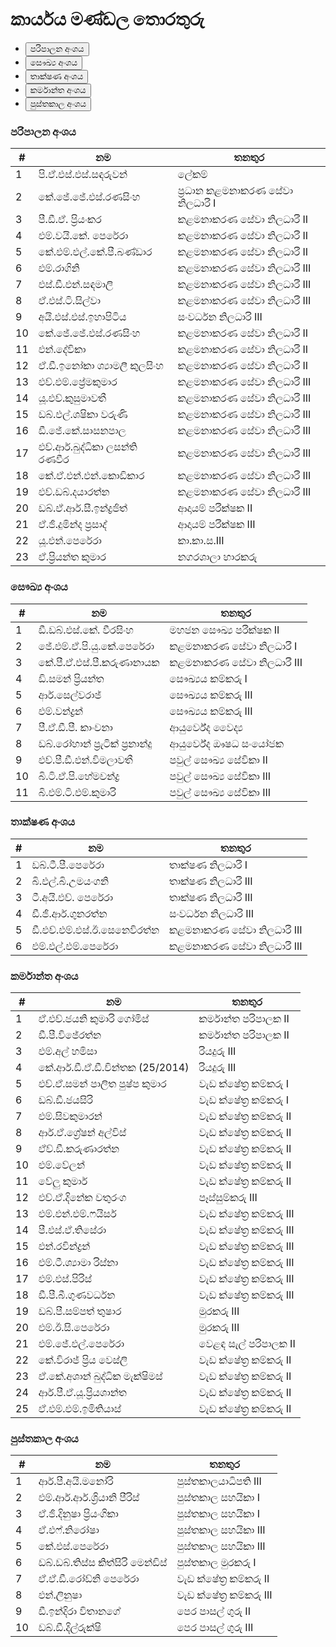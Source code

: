 <div class="container">
    <h1>කාර්යය මණ්ඩල තොරතුරු</h1>
    <ul class="nav nav-tabs" id="staffTabs" role="tablist">
        <li class="nav-item" role="presentation">
            <button class="nav-link active" id="general-tab" data-bs-toggle="tab" data-bs-target="#general" type="button" role="tab" aria-controls="general" aria-selected="true">පරිපාලන අංශය</button>
        </li>
        <li class="nav-item" role="presentation">
            <button class="nav-link" id="health-tab" data-bs-toggle="tab" data-bs-target="#health" type="button" role="tab" aria-controls="health" aria-selected="false">සෞඛ්‍ය අංශය</button>
        </li>
        <li class="nav-item" role="presentation">
            <button class="nav-link" id="tech-tab" data-bs-toggle="tab" data-bs-target="#tech" type="button" role="tab" aria-controls="tech" aria-selected="false">තාක්ෂණ අංශය</button>
        </li>
        <li class="nav-item" role="presentation">
            <button class="nav-link" id="industry-tab" data-bs-toggle="tab" data-bs-target="#industry" type="button" role="tab" aria-controls="industry" aria-selected="false">කර්මාන්ත අංශය</button>
        </li>
        <li class="nav-item" role="presentation">
            <button class="nav-link" id="library-tab" data-bs-toggle="tab" data-bs-target="#library" type="button" role="tab" aria-controls="library" aria-selected="false">පුස්තකාල අංශය</button>
        </li>
    </ul>
    <div class="tab-content" id="staffTabsContent">
        <div class="tab-pane fade show active" id="general" role="tabpanel" aria-labelledby="general-tab">
            <h3 class="mb-3">පරිපාලන අංශය</h3>
            <div class="table-responsive">
                <table class="table table-striped table-hover">
                    <thead>
                        <tr>
                            <th scope="col">#</th>
                            <th scope="col">නම</th>
                            <th scope="col">තනතුර</th>
                        </tr>
                    </thead>
                    <tbody>
                        <tr>
                            <td>1</td>
                            <td>පි.ඒ.එස්.එස්.සඳරුවන්</td>
                            <td>ලේකම්</td>
                        </tr>
                        <tr>
                            <td>2</td>
                            <td>කේ.ජේ.ජේ.එස්.රණසිංහ</td>
                            <td>ප්‍රධාන කළමනාකරණ සේවා නිලධාරී I</td>
                        </tr>
                        <tr>
                            <td>3</td>
                            <td>පී.ඩී.ඒ. ප්‍රියංකර</td>
                            <td>කළමනාකරණ සේවා නිලධාරී II</td>
                        </tr>
                        <tr>
                            <td>4</td>
                            <td>එම්.වයි.කේ. පෙරේරා</td>
                            <td>කළමනාකරණ සේවා නිලධාරී II</td>
                        </tr>
                        <tr>
                            <td>5</td>
                            <td>කේ.එම්.එල්.කේ.පී.බණ්ඩාර</td>
                            <td>කළමනාකරණ සේවා නිලධාරී II</td>
                        </tr>
                        <tr>
                            <td>6</td>
                            <td>එම්.රාගිනි</td>
                            <td>කළමනාකරණ සේවා නිලධාරී III</td>
                        </tr>
                        <tr>
                            <td>7</td>
                            <td>එස්.ඩී.එන්.සඳමාලි</td>
                            <td>කළමනාකරණ සේවා නිලධාරී III</td>
                        </tr>
                        <tr>
                            <td>8</td>
                            <td>ඒ.එස්.ටි.සිල්වා</td>
                            <td>කළමනාකරණ සේවා නිලධාරී III</td>
                        </tr>
                        <tr>
                            <td>9</td>
                            <td>අයි.එස්.එස්.ඉහාපිටිය</td>
                            <td>සංවර්ධන නිලධාරි III</td>
                        </tr>
                        <tr>
                            <td>10</td>
                            <td>කේ.ජේ.ජේ.එස්.රණසිංහ</td>
                            <td>කළමනාකරණ සේවා නිලධාරී II</td>
                        </tr>
                        <tr>
                            <td>11</td>
                            <td>එන්.දේවිකා</td>
                            <td>කළමනාකරණ සේවා නිලධාරී II</td>
                        </tr>
                        <tr>
                            <td>12</td>
                            <td>ඒ.ඩී.ඉනෝකා ශ්‍යාමලී කුලසිංහ</td>
                            <td>කළමනාකරණ සේවා නිලධාරී II</td>
                        </tr>
                        <tr>
                            <td>13</td>
                            <td>එච්.එම්.ප්‍රේමකුමාර</td>
                            <td>කළමනාකරණ සේවා නිලධාරී III</td>
                        </tr>
                        <tr>
                            <td>14</td>
                            <td>යූ.එච්.කුසුමාවතී</td>
                            <td>කළමනාකරණ සේවා නිලධාරී III</td>
                        </tr>
                        <tr>
                            <td>15</td>
                            <td>ඩබ්.එල්.ශෂිකා වරුණි</td>
                            <td>කළමනාකරණ සේවා නිලධාරී III</td>
                        </tr>
                        <tr>
                            <td>16</td>
                            <td>ඩී.ජේ.කේ.සාසනපාල</td>
                            <td>කළමනාකරණ සේවා නිලධාරී III</td>
                        </tr>
                        <tr>
                            <td>17</td>
                            <td>එච්.ආර්.බුද්ධිකා ලසන්ති රණවීර</td>
                            <td>කළමනාකරණ සේවා නිලධාරී III</td>
                        </tr>
                        <tr>
                            <td>18</td>
                            <td>කේ.ඒ.එන්.එන්.කොඩිකාර</td>
                            <td>කළමනාකරණ සේවා නිලධාරී III</td>
                        </tr>
                        <tr>
                            <td>19</td>
                            <td>එච්.ඩබ්.දයාරත්න</td>
                            <td>කළමනාකරණ සේවා නිලධාරී III</td>
                        </tr>
                        <tr>
                            <td>20</td>
                            <td>ඩබ්.ඒ.ආර්.සී.ඉන්ද්‍රජිත්</td>
                            <td>ආදායම් පරීක්ෂක II</td>
                        </tr>
                        <tr>
                            <td>21</td>
                            <td>ඒ.ජී.දුමින්ද ප්‍රසාද්</td>
                            <td>ආදායම් පරීක්ෂක III</td>
                        </tr>
                        <tr>
                            <td>22</td>
                            <td>යූ.එන්.පෙරේරා</td>
                            <td>කා.කා.ස.III</td>
                        </tr>
                        <tr>
                            <td>23</td>
                            <td>ඒ.ප්‍රියන්ත කුමාර</td>
                            <td>නගරශාලා භාරකරු</td>
                        </tr>
                    </tbody>
                </table>
            </div>
        </div>
        <div class="tab-pane fade" id="health" role="tabpanel" aria-labelledby="health-tab">
            <h3 class="mb-3">සෞඛ්‍ය අංශය</h3>
            <div class="table-responsive">
                <table class="table table-striped table-hover">
                    <thead>
                        <tr>
                            <th scope="col">#</th>
                            <th scope="col">නම</th>
                            <th scope="col">තනතුර</th>
                        </tr>
                    </thead>
                    <tbody>
                        <tr>
                            <td>1</td>
                            <td>ඩී.ඩබ්.එස්.කේ. වීරසිංහ</td>
                            <td>මහජන සෞඛ්‍ය පරීක්ෂක II</td>
                        </tr>
                        <tr>
                            <td>2</td>
                            <td>ජේ.එම්.ඒ.පි.යු.කේ.පෙරේරා</td>
                            <td>කළමනාකරණ සේවා නිලධාරී I</td>
                        </tr>
                        <tr>
                            <td>3</td>
                            <td>කේ.පී.ඒ.එස්.පී.කරුණානායක</td>
                            <td>කළමනාකරණ සේවා නිලධාරී III</td>
                        </tr>
                        <tr>
                            <td>4</td>
                            <td>ඩි.සමන් ප්‍රියන්ත</td>
                            <td>සෞඛ්‍යය කම්කරු I</td>
                        </tr>
                        <tr>
                            <td>5</td>
                            <td>ආර්.සෙල්වරාජ්</td>
                            <td>සෞඛ්‍යය කම්කරු III</td>
                        </tr>
                        <tr>
                            <td>6</td>
                            <td>එම්.වන්ද්‍රන්</td>
                            <td>සෞඛ්‍යය කම්කරු III</td>
                        </tr>
                        <tr>
                            <td>7</td>
                            <td>පී.ඒ.ඩී.පී. කාංචනා</td>
                            <td>ආයුර්වේද වෛද්‍ය</td>
                        </tr>
                        <tr>
                            <td>8</td>
                            <td>ඩබ්.රෝහාන් ප්‍රැටික් ප්‍රනාන්දු</td>
                            <td>ආයුර්වේද ඖෂධ සංයෝජක</td>
                        </tr>
                        <tr>
                            <td>9</td>
                            <td>එච්.පී.ඩී.එන්.විමලාවතී</td>
                            <td>පවුල් සෞඛ්‍ය සේවිකා II</td>
                        </tr>
                        <tr>
                            <td>10</td>
                            <td>බි.ටි.ඒ.පි.හේමචන්ද්‍ර</td>
                            <td>පවුල් සෞඛ්‍ය සේවිකා III</td>
                        </tr>
                        <tr>
                            <td>11</td>
                            <td>බි.එම්.ටි.එම්.කුමාරි</td>
                            <td>පවුල් සෞඛ්‍ය සේවිකා III</td>
                        </tr>
                    </tbody>
                </table>
            </div>
        </div>
        <div class="tab-pane fade" id="tech" role="tabpanel" aria-labelledby="tech-tab">
            <h3 class="mb-3">තාක්ෂණ අංශය</h3>
            <div class="table-responsive">
                <table class="table table-striped table-hover">
                    <thead>
                        <tr>
                            <th scope="col">#</th>
                            <th scope="col">නම</th>
                            <th scope="col">තනතුර</th>
                        </tr>
                    </thead>
                    <tbody>
                        <tr>
                            <td>1</td>
                            <td>ඩබ්.ටී.පී.පෙරේරා</td>
                            <td>තාක්ෂණ නිලධාරී I</td>
                        </tr>
                        <tr>
                            <td>2</td>
                            <td>බි.එල්.බි.උමයංගනි</td>
                            <td>තාක්ෂණ නිලධාරී III</td>
                        </tr>
                        <tr>
                            <td>3</td>
                            <td>ටී.අයි.එච්. පෙරේරා</td>
                            <td>තාක්ෂණ නිලධාරී III</td>
                        </tr>
                        <tr>
                            <td>4</td>
                            <td>ඩී.ජී.ආර්.ගුනරත්න</td>
                            <td>සංවර්ධන නිලධාරි III</td>
                        </tr>
                        <tr>
                            <td>5</td>
                            <td>ඩී.එච්.එම්.එස්.ඊ.සෙනෙවිරත්න</td>
                            <td>කළමනාකරණ සේවා නිලධාරී III</td>
                        </tr>
                        <tr>
                            <td>6</td>
                            <td>එම්.එල්.එම්.පෙරේරා</td>
                            <td>කළමනාකරණ සේවා නිලධාරී III</td>
                        </tr>
                    </tbody>
                </table>
            </div>
        </div>
        <div class="tab-pane fade" id="industry" role="tabpanel" aria-labelledby="industry-tab">
            <h3 class="mb-3">කර්මාන්ත අංශය</h3>
            <div class="table-responsive">
                <table class="table table-striped table-hover">
                    <thead>
                        <tr>
                            <th scope="col">#</th>
                            <th scope="col">නම</th>
                            <th scope="col">තනතුර</th>
                        </tr>
                    </thead>
                    <tbody>
                        <tr>
                            <td>1</td>
                            <td>ඒ.එච්.ජයනි කුමාරි ගෝමිස්</td>
                            <td>කර්මාන්ත පරිපාලක II</td>
                        </tr>
                        <tr>
                            <td>2</td>
                            <td>ඩී.පී.විජේරත්න</td>
                            <td>කර්මාන්ත පරිපාලක II</td>
                        </tr>
                        <tr>
                            <td>3</td>
                            <td>එම්.අල් හමිසා</td>
                            <td>රියදුරු III</td>
                        </tr>
                        <tr>
                            <td>4</td>
                            <td>කේ.ආර්.ඩී.ඒ.ඩී.චින්තක (25/2014)</td>
                            <td>රියදුරු III</td>
                        </tr>
                        <tr>
                            <td>5</td>
                            <td>එච්.ඒ.සමන් පාලිත පුෂ්ප කුමාර</td>
                            <td>වැඩ ක්ෂේත්‍ර කම්කරු I</td>
                        </tr>
                        <tr>
                            <td>6</td>
                            <td>ඩබ්.ඩී.ජයසිරි</td>
                            <td>වැඩ ක්ෂේත්‍ර කම්කරු I</td>
                        </tr>
                        <tr>
                            <td>7</td>
                            <td>එම්.සිවකුමාරන්</td>
                            <td>වැඩ ක්ෂේත්‍ර කම්කරු II</td>
                        </tr>
                        <tr>
                            <td>8</td>
                            <td>ආර්.ඒ.ග්‍රේෂන් අල්විස්</td>
                            <td>වැඩ ක්ෂේත්‍ර කම්කරු II</td>
                        </tr>
                        <tr>
                            <td>9</td>
                            <td>ඒච්.ඩී.කරුණාරත්න</td>
                            <td>වැඩ ක්ෂේත්‍ර කම්කරු II</td>
                        </tr>
                        <tr>
                            <td>10</td>
                            <td>එම්.වේලන්</td>
                            <td>වැඩ ක්ෂේත්‍ර කම්කරු II</td>
                        </tr>
                        <tr>
                            <td>11</td>
                            <td>වේලු කුමාර්</td>
                            <td>වැඩ ක්ෂේත්‍ර කම්කරු II</td>
                        </tr>
                        <tr>
                            <td>12</td>
                            <td>එච්.ඒ.දිනේක චතුරංග</td>
                            <td>පෑස්සුම්කරු III</td>
                        </tr>
                        <tr>
                            <td>13</td>
                            <td>එම්.එන්.එම්.ෆයිසර්</td>
                            <td>වැඩ ක්ෂේත්‍ර කම්කරු III</td>
                        </tr>
                        <tr>
                            <td>14</td>
                            <td>පී.එස්.ඒ.තිසේරා</td>
                            <td>වැඩ ක්ෂේත්‍ර කම්කරු III</td>
                        </tr>
                        <tr>
                            <td>15</td>
                            <td>එන්.රවින්ද්‍රන්</td>
                            <td>වැඩ ක්ෂේත්‍ර කම්කරු III</td>
                        </tr>
                        <tr>
                            <td>16</td>
                            <td>එම්.ටී.ශ්‍යාමා රිස්නා</td>
                            <td>වැඩ ක්ෂේත්‍ර කම්කරු III</td>
                        </tr>
                        <tr>
                            <td>17</td>
                            <td>එම්.එස්.පිරිස්</td>
                            <td>වැඩ ක්ෂේත්‍ර කම්කරු III</td>
                        </tr>
                        <tr>
                            <td>18</td>
                            <td>ඩී.පී.බී.ගුණවර්ධන</td>
                            <td>වැඩ ක්ෂේත්‍ර කම්කරු III</td>
                        </tr>
                        <tr>
                            <td>19</td>
                            <td>ඩබ්.පී.සම්පත් තුෂාර</td>
                            <td>මුරකරු III</td>
                        </tr>
                        <tr>
                            <td>20</td>
                            <td>එම්.ඊ.සි.පෙරේරා</td>
                            <td>මුරකරු III</td>
                        </tr>
                        <tr>
                            <td>21</td>
                            <td>එම්.ජේ.එල්.පෙරේරා</td>
                            <td>වෙළඳ සැල් පරිපාලක II</td>
                        </tr>
                        <tr>
                            <td>22</td>
                            <td>කේ.විරාජ් ප්‍රිය වෙස්ලි</td>
                            <td>වැඩ ක්ෂේත්‍ර කම්කරු II</td>
                        </tr>
                        <tr>
                            <td>23</td>
                            <td>ඒ.කේ.අශාන් බුද්ධික මැක්ෂිමස්</td>
                            <td>වැඩ ක්ෂේත්‍ර කම්කරු II</td>
                        </tr>
                        <tr>
                            <td>24</td>
                            <td>ආර්.පී.ඒ.යූ.ප්‍රියශාන්ත</td>
                            <td>වැඩ ක්ෂේත්‍ර කම්කරු II</td>
                        </tr>
                        <tr>
                            <td>25</td>
                            <td>ඒ.එම්.එම්.ඉමිතියාස්</td>
                            <td>වැඩ ක්ෂේත්‍ර කම්කරු II</td>
                        </tr>
                    </tbody>
                </table>
            </div>
        </div>
        <div class="tab-pane fade" id="library" role="tabpanel" aria-labelledby="library-tab">
            <h3 class="mb-3">පුස්තකාල අංශය</h3>
            <div class="table-responsive">
                <table class="table table-striped table-hover">
                    <thead>
                        <tr>
                            <th scope="col">#</th>
                            <th scope="col">නම</th>
                            <th scope="col">තනතුර</th>
                        </tr>
                    </thead>
                    <tbody>
                        <tr>
                            <td>1</td>
                            <td>ආර්.පී.අයි.මනෝරි</td>
                            <td>පුස්තකාලයාධිපති III</td>
                        </tr>
                        <tr>
                            <td>2</td>
                            <td>එම්.ආර්.ආර්.ශ්‍රියානි පීරිස්</td>
                            <td>පුස්තකාල සහයිකා I</td>
                        </tr>
                        <tr>
                            <td>3</td>
                            <td>ඒ.ජී.දිනුෂා ප්‍රියංගිකා</td>
                            <td>පුස්තකාල සහයිකා I</td>
                        </tr>
                        <tr>
                            <td>4</td>
                            <td>ඒ.එෆ්.නිරෝෂා</td>
                            <td>පුස්තකාල සහයිකා III</td>
                        </tr>
                        <tr>
                            <td>5</td>
                            <td>කේ.එස්.පෙරේරා</td>
                            <td>පුස්තකාල සහයිකා III</td>
                        </tr>
                        <tr>
                            <td>6</td>
                            <td>ඩබ්.ඩබ්.තිස්ස කිත්සිරි මෙන්ඩිස්</td>
                            <td>පුස්තකාල මුරකරු I</td>
                        </tr>
                        <tr>
                            <td>7</td>
                            <td>ඒ.ඒ.ඩී.රෝඩ්නි පෙරේරා</td>
                            <td>වැඩ ක්ෂේත්‍ර කම්කරු II</td>
                        </tr>
                        <tr>
                            <td>8</td>
                            <td>එන්.ලිනුෂා</td>
                            <td>වැඩ ක්ෂේත්‍ර කම්කරු III</td>
                        </tr>
                        <tr>
                            <td>9</td>
                            <td>ඩී.ඉන්දිරා විතානගේ</td>
                            <td>පෙර පාසල් ගුරු II</td>
                        </tr>
                        <tr>
                            <td>10</td>
                            <td>ඩබ්.ඩී.දිල්රුක්ෂි</td>
                            <td>පෙර පාසල් ගුරු III</td>
                        </tr>
                    </tbody>
                </table>
            </div>
        </div>
    </div>
</div>